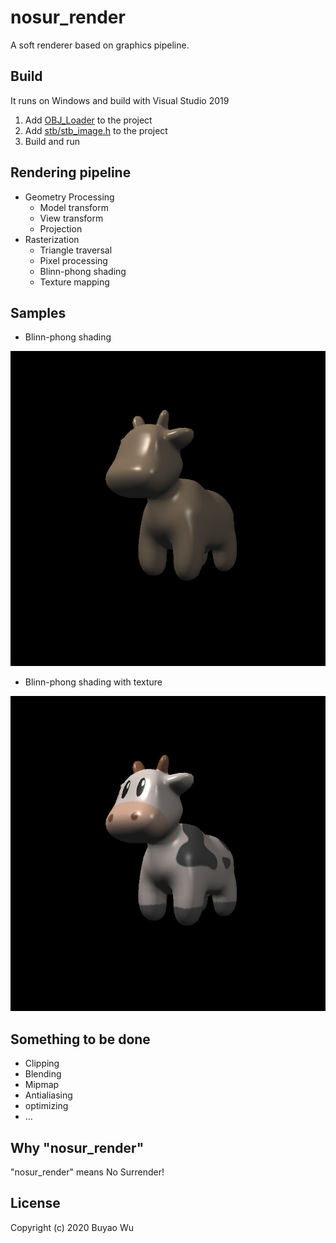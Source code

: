 # nosur_render

A soft renderer based on graphics pipeline.

## Build

It runs on Windows and build with Visual Studio 2019

1. Add [OBJ_Loader](https://github.com/Bly7/OBJ-Loader) to the project
2. Add [stb/stb_image.h](https://github.com/nothings/stb) to the project
3. Build and run
   
## Rendering pipeline

- Geometry Processing
  - Model transform
  - View transform
  - Projection
- Rasterization
  - Triangle traversal
  - Pixel processing
  - Blinn-phong shading
  - Texture mapping

## Samples

- Blinn-phong shading

<img src="https://github.com/chronoby/nosur_render/blob/master/output/phong.png" width="700"  alt="Blinn-phong shading"/><br/>

- Blinn-phong shading with texture

<img src="https://github.com/chronoby/nosur_render/blob/master/output/texture.png" width="700"  alt="with texture"/><br/>

## Something to be done

- Clipping
- Blending
- Mipmap
- Antialiasing
- optimizing
- ...

## Why "nosur_render"

"nosur_render" means No Surrender!

## License

Copyright (c) 2020 Buyao Wu
